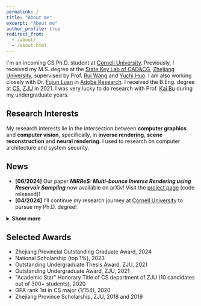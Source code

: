 ```yaml
---
permalink: /
title: "About me"
excerpt: "About me"
author_profile: true
redirect_from: 
  - /about/
  - /about.html
---
```


I'm an incoming CS Ph.D. student at [Cornell University](https://www.cornell.edu/). Previously, I received my M.S. degree at the [State Key Lab of CAD&CG](http://www.cad.zju.edu.cn/english.html), [Zhejiang University](https://www.zju.edu.cn/english/), supervised by Prof. [Rui Wang](http://www.cad.zju.edu.cn/home/rwang/) and [Yuchi Huo](https://person.zju.edu.cn/en/yuchihuo). I am also working closely with Dr. [Fujun Luan](https://luanfujun.github.io/) in [Adobe Research](https://research.adobe.com/). I received the B.Eng. degree at [CS](http://www.en.cs.zju.edu.cn/), [ZJU](http://www.zju.edu.cn/english) in 2021. I was very lucky to do research with Prof. [Kai Bu](https://list.zju.edu.cn/kaibu/) during my undergraduate years.



## Research Interests

My research interests lie in the intersection between **computer graphics** and **computer vision**, specifically, in **inverse rendering**, **scene reconstruction** and **neural rendering**. I used to research on computer architecture and system security.



## News
- **[06/2024]** Our paper ***MIRReS: Multi-bounce Inverse Rendering using Reservoir Sampling*** now available on arXiv! Visit the [project page](https://brabbitdousha.github.io/MIRReS/) (code released)!
- **[04/2024]** I'll continue my research journey at [Cornell University](https://www.cornell.edu/) to pursue my Ph.D. degree!
<details>
    <summary><span style="font-weight: bold;">Show more</span></summary>
    <li><b>[08/2023]</b> Our paper <b><i>FuseSR: Super Resolution for Real-time Rendering through Efficient Multi-resolution Fusion</i></b> is conditionally accepted by SIGGRAPH Asia 2023 (Conference Track)! Visit the <a href="https://isaac-paradox.github.io/FuseSR/">project page</a> and <a href="https://arxiv.org/abs/2310.09726/">arXiv</a>!</li>
    <li><b>[07/2023]</b> Our paper <b><i>Seal-3D: Interactive Pixel-Level Editing for Neural Radiance Fields</i></b> is accepted by ICCV 2023! Visit the <a href="https://windingwind.github.io/seal-3d/">project page</a>!</li>
    <li><b>[02/2023]</b> Our paper <b><i>I<sup>2</sup>-SDF:  Intrinsic Indoor Scene Reconstruction and Editing via Raytracing in Neural SDFs</i></b> is accepted by CVPR 2023! Visit the <a href="https://jingsenzhu.github.io/i2-sdf/">project page</a>!</li>
    <li><b>[01/2023]</b> Our dataset <b><i>InteriorVerse</i></b> has been released! Visit <a href="https://interiorverse.github.io/">here</a> to download!</li>
    <li><b>[09/2022]</b> Our paper <b><i>Hitchhiker: Accelerating ORAM with Dynamic Scheduling</i></b> is accepted by IEEE Transactions on Computers!</li>
    <li><b>[08/2022]</b> Our paper <b><i>Learning-based Inverse Rendering of Complex Indoor Scenes with Differentiable Monte Carlo Raytracing</i></b> is conditionally accepted by SIGGRAPH Asia 2022 (Conference Track)! Visit the <a href="https://jingsenzhu.github.io/invrend/">project page</a>!</li>
</details>



## Selected Awards

- Zhejiang Provincial Outstanding Graduate Award, 2024
- National Scholarship (top 1%), 2023
- Outstanding Undergraduate Thesis Award, ZJU, 2021
- Outstanding Undergraduate Award, ZJU, 2021
- "Academic Star" Honorary Title of CS department of ZJU (10 candidates out of 300+ students), 2020 
- GPA rank 1st in CS major (1/154), 2020
- Zhejiang Province Scholarship, ZJU, 2018 and 2019